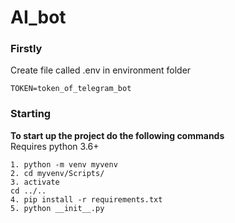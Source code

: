# AI_bot

### Firstly<br>
Create file called .env in environment folder
```
TOKEN=token_of_telegram_bot
```

### Starting<br>
**To start up the project do the following commands**<br>
Requires python 3.6+
```
1. python -m venv myvenv
2. cd myvenv/Scripts/
3. activate
cd ../..
4. pip install -r requirements.txt
5. python __init__.py
```
